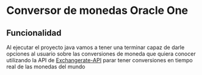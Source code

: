 # Conversor de monedas Oracle One

## Funcionalidad

Al ejecutar el proyecto java vamos a tener una 
terminar capaz de darle opciones al usuario sobre 
las conversiones de moneda que quiera conocer utilizando la 
API de [Exchangerate-API](https://www.exchangerate-api.com)
parar tener conversiones en tiempo real de las monedas del mundo
